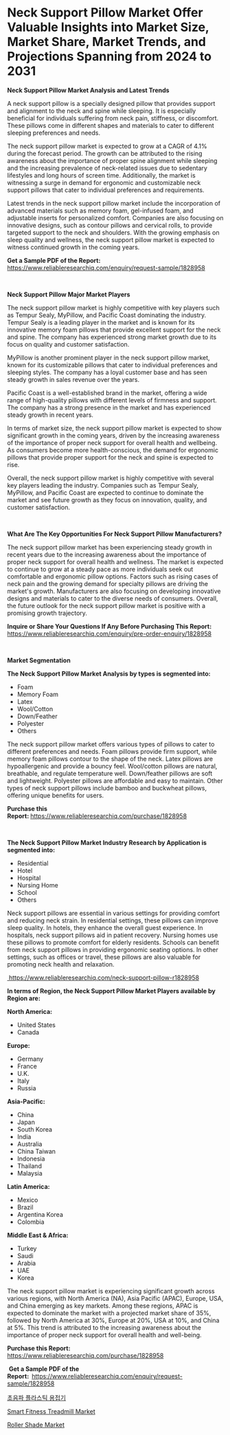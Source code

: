 <p><h1>Neck Support Pillow Market Offer Valuable Insights into Market Size, Market Share, Market Trends, and Projections Spanning from 2024 to 2031</h1></p><p><strong>Neck Support Pillow Market Analysis and Latest Trends</strong></p>
<p><p>A neck support pillow is a specially designed pillow that provides support and alignment to the neck and spine while sleeping. It is especially beneficial for individuals suffering from neck pain, stiffness, or discomfort. These pillows come in different shapes and materials to cater to different sleeping preferences and needs.</p><p>The neck support pillow market is expected to grow at a CAGR of 4.1% during the forecast period. The growth can be attributed to the rising awareness about the importance of proper spine alignment while sleeping and the increasing prevalence of neck-related issues due to sedentary lifestyles and long hours of screen time. Additionally, the market is witnessing a surge in demand for ergonomic and customizable neck support pillows that cater to individual preferences and requirements.</p><p>Latest trends in the neck support pillow market include the incorporation of advanced materials such as memory foam, gel-infused foam, and adjustable inserts for personalized comfort. Companies are also focusing on innovative designs, such as contour pillows and cervical rolls, to provide targeted support to the neck and shoulders. With the growing emphasis on sleep quality and wellness, the neck support pillow market is expected to witness continued growth in the coming years.</p></p>
<p><strong>Get a Sample PDF of the Report:&nbsp;</strong> <a href="https://www.reliableresearchiq.com/enquiry/request-sample/1828958">https://www.reliableresearchiq.com/enquiry/request-sample/1828958</a></p>
<p>&nbsp;</p>
<p><strong>Neck Support Pillow Major Market Players</strong></p>
<p><p>The neck support pillow market is highly competitive with key players such as Tempur Sealy, MyPillow, and Pacific Coast dominating the industry. Tempur Sealy is a leading player in the market and is known for its innovative memory foam pillows that provide excellent support for the neck and spine. The company has experienced strong market growth due to its focus on quality and customer satisfaction.</p><p>MyPillow is another prominent player in the neck support pillow market, known for its customizable pillows that cater to individual preferences and sleeping styles. The company has a loyal customer base and has seen steady growth in sales revenue over the years.</p><p>Pacific Coast is a well-established brand in the market, offering a wide range of high-quality pillows with different levels of firmness and support. The company has a strong presence in the market and has experienced steady growth in recent years.</p><p>In terms of market size, the neck support pillow market is expected to show significant growth in the coming years, driven by the increasing awareness of the importance of proper neck support for overall health and wellbeing. As consumers become more health-conscious, the demand for ergonomic pillows that provide proper support for the neck and spine is expected to rise.</p><p>Overall, the neck support pillow market is highly competitive with several key players leading the industry. Companies such as Tempur Sealy, MyPillow, and Pacific Coast are expected to continue to dominate the market and see future growth as they focus on innovation, quality, and customer satisfaction.</p></p>
<p>&nbsp;</p>
<p><strong>What Are The Key Opportunities For Neck Support Pillow Manufacturers?</strong></p>
<p><p>The neck support pillow market has been experiencing steady growth in recent years due to the increasing awareness about the importance of proper neck support for overall health and wellness. The market is expected to continue to grow at a steady pace as more individuals seek out comfortable and ergonomic pillow options. Factors such as rising cases of neck pain and the growing demand for specialty pillows are driving the market's growth. Manufacturers are also focusing on developing innovative designs and materials to cater to the diverse needs of consumers. Overall, the future outlook for the neck support pillow market is positive with a promising growth trajectory.</p></p>
<p><strong>Inquire or Share Your Questions If Any Before Purchasing This Report:</strong> <a href="https://www.reliableresearchiq.com/enquiry/pre-order-enquiry/1828958">https://www.reliableresearchiq.com/enquiry/pre-order-enquiry/1828958</a></p>
<p>&nbsp;</p>
<p><strong>Market Segmentation</strong></p>
<p><strong>The Neck Support Pillow Market Analysis by types is segmented into:</strong></p>
<p><ul><li>Foam</li><li>Memory Foam</li><li>Latex</li><li>Wool/Cotton</li><li>Down/Feather</li><li>Polyester</li><li>Others</li></ul></p>
<p><p>The neck support pillow market offers various types of pillows to cater to different preferences and needs. Foam pillows provide firm support, while memory foam pillows contour to the shape of the neck. Latex pillows are hypoallergenic and provide a bouncy feel. Wool/cotton pillows are natural, breathable, and regulate temperature well. Down/feather pillows are soft and lightweight. Polyester pillows are affordable and easy to maintain. Other types of neck support pillows include bamboo and buckwheat pillows, offering unique benefits for users.</p></p>
<p><strong>Purchase this Report:&nbsp;</strong><a href="https://www.reliableresearchiq.com/purchase/1828958">https://www.reliableresearchiq.com/purchase/1828958</a></p>
<p>&nbsp;</p>
<p><strong>The Neck Support Pillow Market Industry Research by Application is segmented into:</strong></p>
<p><ul><li>Residential</li><li>Hotel</li><li>Hospital</li><li>Nursing Home</li><li>School</li><li>Others</li></ul></p>
<p><p>Neck support pillows are essential in various settings for providing comfort and reducing neck strain. In residential settings, these pillows can improve sleep quality. In hotels, they enhance the overall guest experience. In hospitals, neck support pillows aid in patient recovery. Nursing homes use these pillows to promote comfort for elderly residents. Schools can benefit from neck support pillows in providing ergonomic seating options. In other settings, such as offices or travel, these pillows are also valuable for promoting neck health and relaxation.</p></p>
<p><a href="https://www.reliableresearchiq.com/neck-support-pillow-r1828958">&nbsp;https://www.reliableresearchiq.com/neck-support-pillow-r1828958</a></p>
<p><strong>In terms of Region, the Neck Support Pillow Market Players available by Region are:</strong></p>
<p>
    <p> <strong> North America: </strong>
        <ul>
            <li>United States</li>
            <li>Canada</li>
        </ul>
        </p> 
    <p> <strong> Europe: </strong>
        <ul>
            <li>Germany</li>
            <li>France</li>
            <li>U.K.</li>
            <li>Italy</li>
            <li>Russia</li>
        </ul>
        </p> 
    <p> <strong> Asia-Pacific: </strong>
        <ul>
            <li>China</li>
            <li>Japan</li>
            <li>South Korea</li>
            <li>India</li>
            <li>Australia</li>
            <li>China Taiwan</li>
            <li>Indonesia</li>
            <li>Thailand</li>
            <li>Malaysia</li>
        </ul>
        </p> 
    <p> <strong> Latin America: </strong>
        <ul>
            <li>Mexico</li>
            <li>Brazil</li>
            <li>Argentina Korea</li>
            <li>Colombia</li>
        </ul>
        </p> 
    <p> <strong> Middle East & Africa: </strong>
        <ul>
            <li>Turkey</li>
            <li>Saudi</li>
            <li>Arabia</li>
            <li>UAE</li>
            <li>Korea</li>
        </ul>
    </p>
    </p>
<p><p>The neck support pillow market is experiencing significant growth across various regions, with North America (NA), Asia Pacific (APAC), Europe, USA, and China emerging as key markets. Among these regions, APAC is expected to dominate the market with a projected market share of 35%, followed by North America at 30%, Europe at 20%, USA at 10%, and China at 5%. This trend is attributed to the increasing awareness about the importance of proper neck support for overall health and well-being.</p></p>
<p><strong>Purchase this Report: </strong><a href="https://www.reliableresearchiq.com/purchase/1828958">https://www.reliableresearchiq.com/purchase/1828958</a></p>
<p>&nbsp;<strong>Get a Sample PDF of the Report:&nbsp;&nbsp;</strong><a href="https://www.reliableresearchiq.com/enquiry/request-sample/1828958">https://www.reliableresearchiq.com/enquiry/request-sample/1828958</a></p>
<p><strong></strong></p>
<p><p><a href="https://medium.com/@iarhbiqv81/%EC%A0%9C%ED%92%88-%EC%9C%A0%ED%98%95%EB%B3%84-%EC%9E%90%EB%8F%99-%EC%B4%88%EC%9D%8C%ED%8C%8C-%EC%9A%A9%EC%A0%91%EA%B8%B0-%EB%B0%98%EC%9E%90%EB%8F%99-%EC%B4%88%EC%9D%8C%ED%8C%8C-%EC%9A%A9%EC%A0%91%EA%B8%B0-%EC%88%98%EB%8F%99-%EC%B4%88%EC%9D%8C%ED%8C%8C-%EC%9A%A9%EC%A0%91%EA%B8%B0-%EC%B5%9C%EC%A2%85-%EC%82%AC%EC%9A%A9%EC%B2%98-%EC%9E%90%EB%8F%99%EC%B0%A8-%EC%A0%84%EC%9E%90%EC%A0%9C%ED%92%88-%EC%9D%98%EB%A3%8C-%ED%8F%AC%EC%9E%A5-%EB%B0%8F-%EC%9D%98%EB%A5%98-%EA%B8%B0%ED%83%80-%EB%B0%8F-%EC%A7%80%EC%97%AD%EB%B3%84-2024-2031-9135e9aa9ee2">초음파 플라스틱 용접기</a></p><p><a href="https://github.com/RoccoManning/Market-Research-Report-List-6/blob/main/smart-fitness-treadmill-market.md">Smart Fitness Treadmill Market</a></p><p><a href="https://github.com/gulaimolin/Market-Research-Report-List-5/blob/main/roller-shade-market.md">Roller Shade Market</a></p></p>